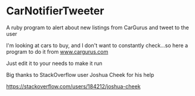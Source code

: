 # CarNotifierTweeter
A ruby program to alert about new listings from CarGurus and tweet to the user

I'm looking at cars to buy, and I don't want to constantly check...so here a program to do it from www.cargurus.com

Just edit it to your needs to make it run



Big thanks to StackOverflow user Joshua Cheek for his help

https://stackoverflow.com/users/184212/joshua-cheek
